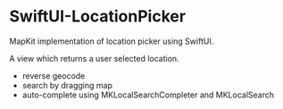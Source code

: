 # SwiftUI-LocationPicker

MapKit implementation of location picker using SwiftUI.

A view which returns a user selected location. 
- reverse geocode
- search by dragging map
- auto-complete using MKLocalSearchCompleter and MKLocalSearch

